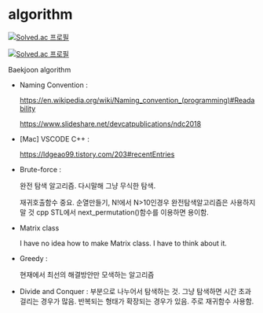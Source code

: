 # algorithm
[![Solved.ac
프로필](http://mazassumnida.wtf/api/mini/generate_badge?boj=wown252)](https://github.com/ellynhan/algorithm)



[![Solved.ac
프로필](http://mazassumnida.wtf/api/v2/generate_badge?boj=wown252)](https://solved.ac/wown252)



Baekjoon algorithm

* Naming Convention :

  <https://en.wikipedia.org/wiki/Naming_convention_(programming)#Readability>

  <https://www.slideshare.net/devcatpublications/ndc2018>


* [Mac] VSCODE C++ :
  
  <https://ldgeao99.tistory.com/203#recentEntries>


* Brute-force :
  
   완전 탐색 알고리즘. 다시말해 그냥 무식한 탐색.
   
   재귀호출함수 중요. 순열만들기, N!에서 N>10인경우 완전탐색알고리즘은 사용하지 말 것
   cpp STL에서 next_permutation()함수를 이용하면 용이함.

* Matrix class
  
   I have no idea how to make Matrix class. I have to think about it.
   
* Greedy :

  현재에서 최선의 해결방안만 모색하는 알고리즘

* Divide and Conquer :
  부분으로 나누어서 탐색하는 것. 그냥 탐색하면 시간 초과 걸리는 경우가 많음. 반복되는 형태가 확장되는 경우가 있음. 주로 재귀함수 사용함. 
